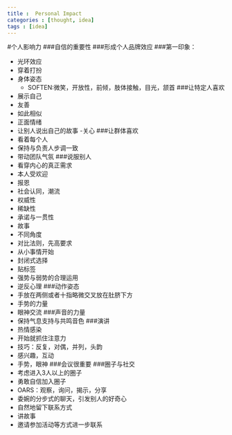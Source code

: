 ```yaml
---
title :  Personal Impact
categories : [thought, idea]
tags : [idea]
---
```

#个人影响力
###自信的重要性
###形成个人品牌效应
###第一印象：
- 光环效应
- 穿着打扮
- 身体姿态
	- SOFTEN:微笑，开放性，前倾，肢体接触，目光，颔首
###让特定人喜欢
- 展示自己
- 友善
- 如此相似
- 正面情绪
- 让别人说出自己的故事
-关心
###让群体喜欢
- 看着每个人
- 保持与负责人步调一致
- 带动团队气氛
###说服别人
- 看穿内心的真正需求
- 本人受欢迎
- 报恩
- 社会认同，潮流
- 权威性
- 稀缺性
- 承诺与一贯性
- 故事
- 不同角度
- 对比法则，先高要求
- 从小事情开始
- 封闭式选择
- 贴标签
- 强势与弱势的合理运用
- 逆反心理
###动作姿态
- 手放在两侧或者十指略微交叉放在肚脐下方
- 手势的力量
- 眼神交流
###声音的力量
- 保持气息支持与共鸣音色
###演讲
- 热情感染
- 开始就抓住注意力
- 技巧：反复，对偶，并列，头韵
- 感兴趣，互动
- 手势，眼神
###会议很重要
###圈子与社交
- 考虑进入3人以上的圈子
- 勇敢自信加入圈子
- OARS：观察，询问，揭示，分享
- 委婉的分步式的聊天，引发别人的好奇心
- 自然地留下联系方式
- 讲故事
- 邀请参加活动等方式进一步联系
